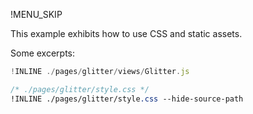 !MENU_SKIP

This example exhibits how to use CSS and static assets.

Some excerpts:

~~~js
!INLINE ./pages/glitter/views/Glitter.js
~~~

~~~css
/* ./pages/glitter/style.css */
!INLINE ./pages/glitter/style.css --hide-source-path
~~~
